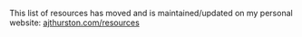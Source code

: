 This list of resources has moved and is maintained/updated on my personal website: [ajthurston.com/resources](https://ajthurston.com/resources)